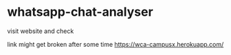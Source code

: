 # whatsapp-chat-analyser
visit website and check

link might get broken after some time
https://wca-campusx.herokuapp.com/ 
